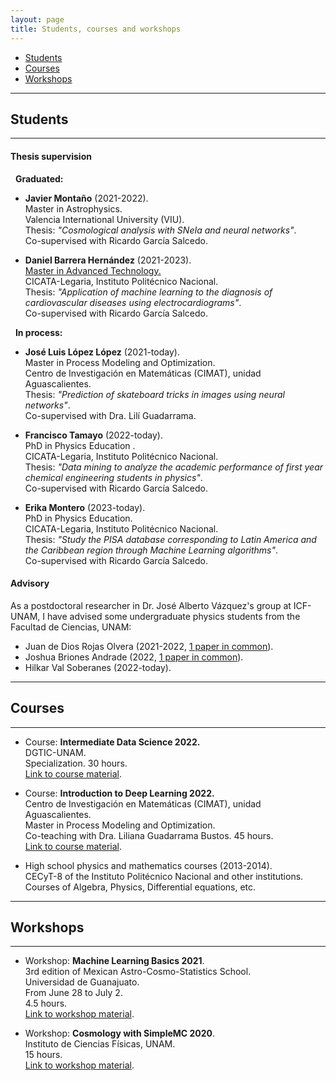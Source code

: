 ```yaml
---
layout: page
title: Students, courses and workshops
---
```


- [Students](#students)
- [Courses](#courses)
- [Workshops](#workshops)


-----------------------------------------------------------
## Students
------------

#### Thesis supervision

&nbsp; **Graduated:**
	
 -  **Javier Montaño** (2021-2022). <br> 
    Master in Astrophysics.  <br> 
    Valencia International University (VIU). <br>
    Thesis: *"Cosmological analysis with SNeIa and neural networks"*. <br>
    Co-supervised with Ricardo García Salcedo.
    
 - **Daniel Barrera Hernández** (2021-2023). <br> 
   [Master in Advanced Technology.](https://www.dropbox.com/s/601u8nhx4owlupb/all_mta.pdf?dl=0) <br>
   CICATA-Legaria, Instituto Politécnico Nacional. <br> 
   Thesis: *"Application of machine learning to the diagnosis of cardiovascular diseases using electrocardiograms"*. <br>
   Co-supervised with Ricardo García Salcedo.

&nbsp; **In process:**

 - **José Luis López López** (2021-today).<br> 
    Master in Process Modeling and Optimization. <br>
    Centro de Investigación en Matemáticas (CIMAT), unidad Aguascalientes.<br> 
    Thesis: *"Prediction of skateboard tricks in images using neural networks"*. <br>
    Co-supervised with Dra. Lilí Guadarrama.
 
 - **Francisco Tamayo** (2022-today).<br>
   PhD in Physics Education .<br>
   CICATA-Legaria, Instituto Politécnico Nacional. <br>
   Thesis: *"Data mining to analyze the academic performance of first year chemical engineering students in physics"*. <br>
   Co-supervised with Ricardo García Salcedo.

 - **Erika Montero** (2023-today).<br>
   PhD in Physics Education. <br>
   CICATA-Legaria, Instituto Politécnico Nacional.<br>
   Thesis: *"Study the PISA database corresponding to Latin America and the Caribbean region through Machine Learning algorithms"*. <br>
   Co-supervised with Ricardo García Salcedo.
		
	
#### Advisory

 As a postdoctoral researcher in Dr. José Alberto Vázquez's group at ICF-UNAM, I have advised some undergraduate physics students from the Facultad de Ciencias, UNAM:

 - Juan de Dios Rojas Olvera (2021-2022, [1 paper in common](https://www.mdpi.com/2218-1997/8/2/120)).
 - Joshua Briones Andrade (2022, [1 paper in common](https://arxiv.org/abs/2209.02685)).
 - Hilkar Val Soberanes (2022-today).

----------

## Courses
----------

- Course: **Intermediate Data Science 2022.** <br> 
  DGTIC-UNAM. <br> 
  Specialization. 30 hours. <br> 
  [Link to course material](https://github.com/igomezv/DataScienceIntermedio). 

- Course: **Introduction to Deep Learning 2022.** <br> 
  Centro de Investigación en Matemáticas (CIMAT), unidad Aguascalientes.<br>
  Master in Process Modeling and Optimization. <br> 
  Co-teaching with Dra. Liliana Guadarrama Bustos. 45 hours. <br> 
  [Link to course material](https://github.com/igomezv/DLCIMATAGS). 

- High school physics and mathematics courses (2013-2014). <br>
  CECyT-8 of the Instituto Politécnico Nacional and other institutions. <br>
  Courses of Algebra, Physics, Differential equations, etc.


------------
## Workshops
-------------

- Workshop: **Machine Learning Basics 2021**.<br>
  3rd edition of Mexican Astro-Cosmo-Statistics School. <br>
  Universidad de Guanajuato. <br>
  From June 28 to July 2. <br>
  4.5 hours. <br>
  [Link to workshop material](https://github.com/igomezv/MACS_2021_ML_basics_neural_networks).

- Workshop: **Cosmology with SimpleMC 2020**. <br>
  Instituto de Ciencias Físicas, UNAM. <br>
  15 hours. <br>
  [Link to workshop material](https://github.com/igomezv/simplemc_workshop).


